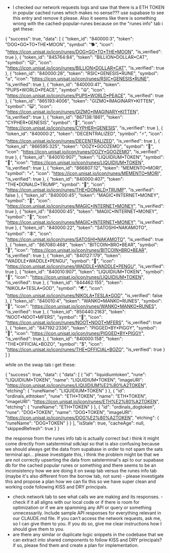 * I checked our network requests logs and saw that there is a ETH TOKEN in popular cached runes which makes no sense??? use supabase to see this entry and remove it please. Also it seems like there is something wrong with the cached-popular-runes because on the "runes info" tab i get these:

{
    "success": true,
    "data": [
        {
            "token_id": "840000:3",
            "token": "DOG•GO•TO•THE•MOON",
            "symbol": "🐕",
            "icon": "https://icon.unisat.io/icon/runes/DOG•GO•TO•THE•MOON",
            "is_verified": true
        },
        {
            "token_id": "845764:84",
            "token": "BILLION•DOLLAR•CAT",
            "symbol": "🐱",
            "icon": "https://icon.unisat.io/icon/runes/BILLION•DOLLAR•CAT",
            "is_verified": true
        },
        {
            "token_id": "840000:28",
            "token": "RSIC•GENESIS•RUNE",
            "symbol": "⧈",
            "icon": "https://icon.unisat.io/icon/runes/RSIC•GENESIS•RUNE",
            "is_verified": true
        },
        {
            "token_id": "840000:41",
            "token": "PUPS•WORLD•PEACE",
            "symbol": "☮",
            "icon": "https://icon.unisat.io/icon/runes/PUPS•WORLD•PEACE",
            "is_verified": true
        },
        {
            "token_id": "865193:4006",
            "token": "GIZMO•IMAGINARY•KITTEN",
            "symbol": "😺",
            "icon": "https://icon.unisat.io/icon/runes/GIZMO•IMAGINARY•KITTEN",
            "is_verified": true
        },
        {
            "token_id": "867138:1861",
            "token": "CYPHER•GENESIS",
            "symbol": "🤖",
            "icon": "https://icon.unisat.io/icon/runes/CYPHER•GENESIS",
            "is_verified": true
        },
        {
            "token_id": "840000:2",
            "token": "DECENTRALIZED",
            "symbol": "⚡",
            "icon": "https://icon.unisat.io/icon/runes/DECENTRALIZED",
            "is_verified": true
        },
        {
            "token_id": "866595:325",
            "token": "OOZY•GOOZEMO",
            "symbol": "🐌",
            "icon": "https://icon.unisat.io/icon/runes/OOZY•GOOZEMO",
            "is_verified": true
        },
        {
            "token_id": "840010:907",
            "token": "LIQUIDIUM•TOKEN",
            "symbol": "🫠",
            "icon": "https://icon.unisat.io/icon/runes/LIQUIDIUM•TOKEN",
            "is_verified": true
        },
        {
            "token_id": "866807:12",
            "token": "MEMENTO•MORI",
            "symbol": "💀",
            "icon": "https://icon.unisat.io/icon/runes/MEMENTO•MORI",
            "is_verified": true
        },
        {
            "token_id": "840000:407",
            "token": "THE•DONALD•TRUMP",
            "symbol": "🔳",
            "icon": "https://icon.unisat.io/icon/runes/THE•DONALD•TRUMP",
            "is_verified": false
        },
        {
            "token_id": "840000:45",
            "token": "MAGIC•INTERNET•MONEY",
            "symbol": "🧙",
            "icon": "https://icon.unisat.io/icon/runes/MAGIC•INTERNET•MONEY",
            "is_verified": true
        },
        {
            "token_id": "840000:45",
            "token": "MAGIC•INTERNET•MONEY",
            "symbol": "🧙",
            "icon": "https://icon.unisat.io/icon/runes/MAGIC•INTERNET•MONEY",
            "is_verified": true
        },
        {
            "token_id": "840000:22",
            "token": "SATOSHI•NAKAMOTO",
            "symbol": "丰",
            "icon": "https://icon.unisat.io/icon/runes/SATOSHI•NAKAMOTO",
            "is_verified": true
        },
        {
            "token_id": "867080:468",
            "token": "BITCOIN•BRO•BEAR",
            "symbol": "🐻",
            "icon": "https://icon.unisat.io/icon/runes/BITCOIN•BRO•BEAR",
            "is_verified": true
        },
        {
            "token_id": "840127:179",
            "token": "WADDLE•WADDLE•PENGU",
            "symbol": "🐧",
            "icon": "https://icon.unisat.io/icon/runes/WADDLE•WADDLE•PENGU",
            "is_verified": true
        },
        {
            "token_id": "840010:907",
            "token": "LIQUIDIUM•TOKEN",
            "symbol": "🫠",
            "icon": "https://icon.unisat.io/icon/runes/LIQUIDIUM•TOKEN",
            "is_verified": true
        },
        {
            "token_id": "844462:155",
            "token": "NIKOLA•TESLA•GOD",
            "symbol": "🌏",
            "icon": "https://icon.unisat.io/icon/runes/NIKOLA•TESLA•GOD",
            "is_verified": false
        },
        {
            "token_id": "840010:4",
            "token": "WANKO•MANKO•RUNES",
            "symbol": "🐶",
            "icon": "https://icon.unisat.io/icon/runes/WANKO•MANKO•RUNES",
            "is_verified": true
        },
        {
            "token_id": "850440:2163",
            "token": "NOOT•NOOT•MFERS",
            "symbol": "🐧",
            "icon": "https://icon.unisat.io/icon/runes/NOOT•NOOT•MFERS",
            "is_verified": true
        },
        {
            "token_id": "847192:2336",
            "token": "PIGGED•BY•PIGGY",
            "symbol": "🐽",
            "icon": "https://icon.unisat.io/icon/runes/PIGGED•BY•PIGGY",
            "is_verified": true
        },
        {
            "token_id": "840000:158",
            "token": "THE•OFFICIAL•BOZO",
            "symbol": "$",
            "icon": "https://icon.unisat.io/icon/runes/THE•OFFICIAL•BOZO",
            "is_verified": true
        }
    ]
}

while on the swap tab i get these:

{
    "success": true,
    "data": {
        "data": [
            {
                "id": "liquidiumtoken",
                "rune": "LIQUIDIUM•TOKEN",
                "name": "LIQUIDIUM•TOKEN",
                "imageURI": "https://icon.unisat.io/icon/runes/LIQUIDIUM%E2%80%A2TOKEN",
                "etching": {
                    "runeName": "LIQUIDIUM•TOKEN"
                }
            },
            {
                "id": "ordinals_ethtoken",
                "rune": "ETH•TOKEN",
                "name": "ETH•TOKEN",
                "imageURI": "https://icon.unisat.io/icon/runes/ETH%E2%80%A2TOKEN",
                "etching": {
                    "runeName": "ETH•TOKEN"
                }
            },
            {
                "id": "ordinals_dogtoken",
                "rune": "DOG•TOKEN",
                "name": "DOG•TOKEN",
                "imageURI": "https://icon.unisat.io/icon/runes/DOG%E2%80%A2TOKEN",
                "etching": {
                    "runeName": "DOG•TOKEN"
                }
            }
        ],
        "isStale": true,
        "cacheAge": null,
        "skippedRefresh": true
    }
}

the response from the runes info tab is actually correct but i think it might come directly from satsterminal sdk/api so that is also confusing because we should always get the data from supabase in order to not spam the sats terminal api... please investigate this, i think the problem might be that we are not correctly upserting the data from satsterminal's api to our supabase db for the cached popular runes or something and there seems to be an inconsistency how we are doing it on swap tab versus the runes info tab (maybe it's also different from the borrow tab, not sure) - please investigate this and propose a plan how we can fix this so we have super clean and working code following KISS and DRY principals.

* check network tab to see what calls we are making and its responses. - check if it all aligns with our local code or if there is room for optimization or if we are spamming any API or query or something unnecessarily. Include sample API responses for everything relevant in our CLAUDE.md file. If you can't access the network requests, ask me, so I can give them to you. If you do so, give me clear instructions how I should give them to you.
* are there any similar or duplicate logic snippets in the codebase that we can extract into shared components to follow KISS and DRY principals? if so, please find them and create a plan for implementation.